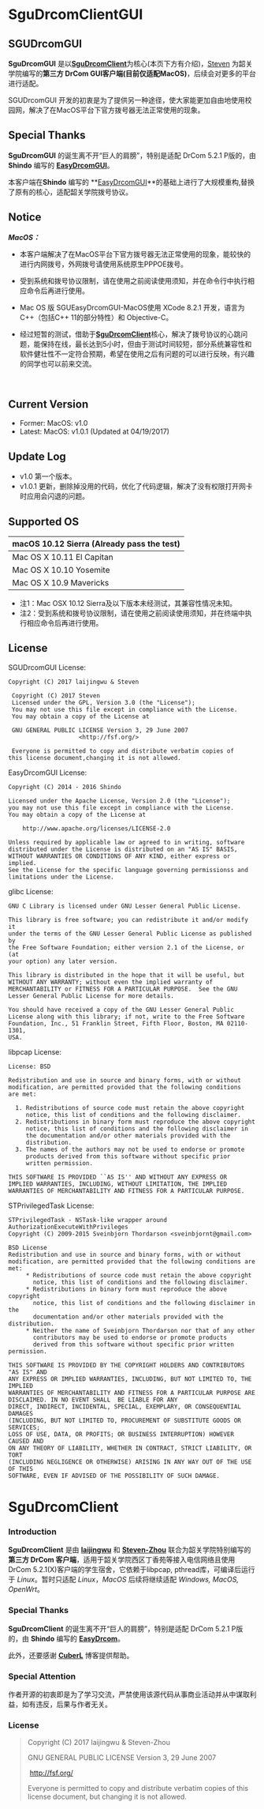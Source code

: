 # SguDrcomClientGUI



## SGUDrcomGUI

**SguDrcomGUI** 是以[**SguDrcomClient**](https://github.com/laijingwu/sgu_drcom_client)为核心(本页下方有介绍)，[Steven](https://github.com/Zhou-Haowei) 为韶关学院编写的**第三方 DrCom GUI客户端(目前仅适配MacOS)**，后续会对更多的平台进行适配。

SGUDrcomGUI 开发的初衷是为了提供另一种途径，使大家能更加自由地使用校园网，解决了在MacOS平台下官方拨号器无法正常使用的现象。



## Special Thanks

**SguDrcomGUI** 的诞生离不开“巨人的肩膀”，特别是适配 DrCom 5.2.1 P版的，由 **Shindo** 编写的 **[EasyDrcomGUI](https://github.com/coverxit/EasyDrcomGUI)**。

本客户端在**Shindo** 编写的 **[EasyDrcomGUI](https://github.com/coverxit/EasyDrcomGUI)**的基础上进行了大规模重构,替换了原有的核心，适配韶关学院拨号协议。



## Notice

***MacOS：***

- 本客户端解决了在MacOS平台下官方拨号器无法正常使用的现象，能较快的进行内网拨号，外网拨号请使用系统原生PPPOE拨号。

- 受到系统和拨号协议限制，请在使用之前阅读使用须知，并在命令行中执行相应命令后再进行使用。

- Mac OS 版 SGUEasyDrcomGUI-MacOS使用 XCode 8.2.1 开发，语言为 C++（包括C++ 11的部分特性）和 Objective-C。

- 经过短暂的测试，借助于[**SguDrcomClient**](https://github.com/laijingwu/sgu_drcom_client)核心，解决了拨号协议的心跳问题，能保持在线，最长达到5小时，但由于测试时间较短，部分系统兼容性和软件健壮性不一定符合预期，希望在使用之后有问题的可以进行反映，有兴趣的同学也可以前来交流。

  ​


## Current Version

- Former: MacOS: v1.0
- Latest: MacOS: v1.0.1 (Updated at 04/19/2017)




## Update Log

- v1.0 第一个版本。
- v1.0.1 更新，删除掉没用的代码，优化了代码逻辑，解决了没有权限打开网卡时应用会闪退的问题。



## Supported OS

| macOS 10.12 Sierra (Already pass the test) |
| ---------------------------------------- |
| Mac OS X 10.11 El Capitan                |
| Mac OS X 10.10 Yosemite                  |
| Mac OS X 10.9 Mavericks                  |

- 注1：Mac OSX 10.12 Sierra及以下版本未经测试，其兼容性情况未知。
- 注2：受到系统和拨号协议限制，请在使用之前阅读使用须知，并在终端中执行相应命令后再进行使用。




## License

SGUDrcomGUI License:

```
Copyright (C) 2017 laijingwu & Steven
```

```
 Copyright (C) 2017 Steven
 Licensed under the GPL, Version 3.0 (the "License");
 You may not use this file except in compliance with the License.
 You may obtain a copy of the License at
 
 GNU GENERAL PUBLIC LICENSE Version 3, 29 June 2007	             				
 					<http://fsf.org/>
 
 Everyone is permitted to copy and distribute verbatim copies of             this license document,changing it is not allowed.
```



EasyDrcomGUI License:

```
Copyright (C) 2014 - 2016 Shindo 
```

```
Licensed under the Apache License, Version 2.0 (the "License");
you may not use this file except in compliance with the License.
You may obtain a copy of the License at

	http://www.apache.org/licenses/LICENSE-2.0

Unless required by applicable law or agreed to in writing, software
distributed under the License is distributed on an "AS IS" BASIS,
WITHOUT WARRANTIES OR CONDITIONS OF ANY KIND, either express or implied.
See the License for the specific language governing permissionss and
limitations under the License.
```



glibc License:

```
GNU C Library is licensed under GNU Lesser General Public License.
```

```
This library is free software; you can redistribute it and/or modify it
under the terms of the GNU Lesser General Public License as published by
the Free Software Foundation; either version 2.1 of the License, or (at
your option) any later version.

This library is distributed in the hope that it will be useful, but
WITHOUT ANY WARRANTY; without even the implied warranty of
MERCHANTABILITY or FITNESS FOR A PARTICULAR PURPOSE.  See the GNU
Lesser General Public License for more details.

You should have received a copy of the GNU Lesser General Public
License along with this library; if not, write to the Free Software
Foundation, Inc., 51 Franklin Street, Fifth Floor, Boston, MA 02110-1301,
USA.
```



libpcap License:

```
License: BSD
```

```
Redistribution and use in source and binary forms, with or without
modification, are permitted provided that the following conditions
are met:

  1. Redistributions of source code must retain the above copyright
     notice, this list of conditions and the following disclaimer.
  2. Redistributions in binary form must reproduce the above copyright
     notice, this list of conditions and the following disclaimer in
     the documentation and/or other materials provided with the
     distribution.
  3. The names of the authors may not be used to endorse or promote
     products derived from this software without specific prior
     written permission.

THIS SOFTWARE IS PROVIDED ``AS IS'' AND WITHOUT ANY EXPRESS OR
IMPLIED WARRANTIES, INCLUDING, WITHOUT LIMITATION, THE IMPLIED
WARRANTIES OF MERCHANTABILITY AND FITNESS FOR A PARTICULAR PURPOSE.
```



STPrivilegedTask License:

```
STPrivilegedTask - NSTask-like wrapper around AuthorizationExecuteWithPrivileges
Copyright (C) 2009-2015 Sveinbjorn Thordarson <sveinbjornt@gmail.com>
 
BSD License
Redistribution and use in source and binary forms, with or without
modification, are permitted provided that the following conditions are met:
     * Redistributions of source code must retain the above copyright
       notice, this list of conditions and the following disclaimer.
     * Redistributions in binary form must reproduce the above copyright
       notice, this list of conditions and the following disclaimer in the
       documentation and/or other materials provided with the distribution.
     * Neither the name of Sveinbjorn Thordarson nor that of any other
       contributors may be used to endorse or promote products
       derived from this software without specific prior written permission.
  
THIS SOFTWARE IS PROVIDED BY THE COPYRIGHT HOLDERS AND CONTRIBUTORS "AS IS" AND
ANY EXPRESS OR IMPLIED WARRANTIES, INCLUDING, BUT NOT LIMITED TO, THE IMPLIED
WARRANTIES OF MERCHANTABILITY AND FITNESS FOR A PARTICULAR PURPOSE ARE
DISCLAIMED. IN NO EVENT SHALL  BE LIABLE FOR ANY
DIRECT, INDIRECT, INCIDENTAL, SPECIAL, EXEMPLARY, OR CONSEQUENTIAL DAMAGES
(INCLUDING, BUT NOT LIMITED TO, PROCUREMENT OF SUBSTITUTE GOODS OR SERVICES;
LOSS OF USE, DATA, OR PROFITS; OR BUSINESS INTERRUPTION) HOWEVER CAUSED AND
ON ANY THEORY OF LIABILITY, WHETHER IN CONTRACT, STRICT LIABILITY, OR TORT
(INCLUDING NEGLIGENCE OR OTHERWISE) ARISING IN ANY WAY OUT OF THE USE OF THIS
SOFTWARE, EVEN IF ADVISED OF THE POSSIBILITY OF SUCH DAMAGE.
```



# SguDrcomClient

### Introduction

**SguDrcomClient** 是由 **[laijingwu](https://laijingwu.com)** 和 **[Steven-Zhou](https://github.com/Zhou-Haowei)** 联合为韶关学院特别编写的**第三方 DrCom 客户端**，适用于韶关学院西区丁香苑等接入电信网络且使用DrCom 5.2.1(X)客户端的学生宿舍，它依赖于libpcap, pthread库，可编译后运行于 *Linux*。暂时只适配 *Linux*，*MacOS* 后续将继续适配 *Windows, MacOS, OpenWrt*。

### Special Thanks

**SguDrcomClient** 的诞生离不开“巨人的肩膀”，特别是适配 DrCom 5.2.1 P版的，由 **Shindo** 编写的 **[EasyDrcom](https://github.com/coverxit/EasyDrcom)**。

此外，还要感谢 [**CuberL**](http://cuberl.com/2016/09/17/make-a-drcom-client-by-yourself/) 博客提供帮助。

### Special Attention

作者开源的初衷即是为了学习交流，严禁使用该源代码从事商业活动并从中谋取利益，如有违反，后果与作者无关。

### License

> Copyright (C) 2017 laijingwu & Steven-Zhou
>
> GNU GENERAL PUBLIC LICENSE Version 3, 29 June 2007
>
> ​	<http://fsf.org/>
>
> Everyone is permitted to copy and distribute verbatim copies of this license document, but changing it is not allowed.



